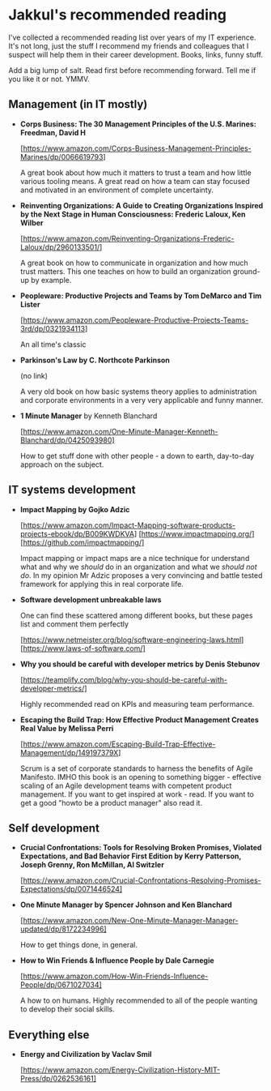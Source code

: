 # Jakkul's recommended reading

I've collected a recommended reading list over years of my IT experience. It's not long, just the stuff I recommend my friends and colleagues that I suspect will help them in their career development. Books, links, funny stuff.

Add a big lump of salt. Read first before recommending forward. Tell me if you like it or not. YMMV.

## Management (in IT mostly)

* **Corps Business: The 30 Management Principles of the U.S. Marines: Freedman, David H**

	[https://www.amazon.com/Corps-Business-Management-Principles-Marines/dp/0066619793]

	A great book about how much it matters to trust a team and how little various tooling means. A great read on how a team can stay focused and motivated in an environment of complete uncertainty.

* **Reinventing Organizations: A Guide to Creating Organizations Inspired by the Next Stage in Human Consciousness: Frederic Laloux, Ken Wilber**

	[https://www.amazon.com/Reinventing-Organizations-Frederic-Laloux/dp/2960133501/]

	A great book on how to communicate in organization and how much trust matters. This one teaches on how to build an organization ground-up by example.

* **Peopleware: Productive Projects and Teams by Tom DeMarco and Tim Lister**
	
	[https://www.amazon.com/Peopleware-Productive-Projects-Teams-3rd/dp/0321934113]
	
	An all time's classic
	
* **Parkinson's Law by C. Northcote Parkinson**

	(no link)
	
	A very old book on how basic systems theory applies to administration and corporate environments in a very very applicable and funny manner.
	
* **1 Minute Manager** by Kenneth Blanchard
   
    [https://www.amazon.com/One-Minute-Manager-Kenneth-Blanchard/dp/0425093980]
	
	How to get stuff done with other people - a down to earth, day-to-day approach on the subject.

## IT systems development

* **Impact Mapping by Gojko Adzic**

	[https://www.amazon.com/Impact-Mapping-software-products-projects-ebook/dp/B009KWDKVA] [https://www.impactmapping.org/] [https://github.com/impactmapping/]
	
	Impact mapping or impact maps are a nice technique for understand what and why we _should_ do in an organization and what we _should not do_. In my opinion Mr Adzic proposes a very convincing and battle tested framework for applying this in real corporate life.
	
* **Software development unbreakable laws**

	One can find these scattered among different books, but these pages list and comment them perfectly
	
	[https://www.netmeister.org/blog/software-engineering-laws.html] [https://www.laws-of-software.com/]
	
* **Why you should be careful with developer metrics by Denis Stebunov**

	[https://teamplify.com/blog/why-you-should-be-careful-with-developer-metrics/]
	
	Highly recommended read on KPIs and measuring team performance.
  
* **Escaping the Build Trap: How Effective Product Management Creates Real Value by Melissa Perri**

  [https://www.amazon.com/Escaping-Build-Trap-Effective-Management/dp/149197379X]
  
  Scrum is a set of corporate standards to harness the benefits of Agile Manifesto. IMHO this book is an opening to something bigger - effective scaling of an Agile development teams with competent product management. If you want to get inspired at work - read. If you want to get a good "howto be a product manager" also read it.

## Self development

* **Crucial Confrontations: Tools for Resolving Broken Promises, Violated Expectations, and Bad Behavior First Edition by Kerry Patterson, Joseph Grenny, Ron McMillan, Al Switzler**

	[https://www.amazon.com/Crucial-Confrontations-Resolving-Promises-Expectations/dp/0071446524]

* **One Minute Manager by Spencer Johnson and Ken Blanchard**

	[https://www.amazon.com/New-One-Minute-Manager-Manager-updated/dp/8172234996]
	
	How to get things done, in general.
	
* **How to Win Friends & Influence People by Dale Carnegie**

	[https://www.amazon.com/How-Win-Friends-Influence-People/dp/0671027034]
	
	A how to on humans. Highly recommended to all of the people wanting to develop their social skills.
	
	
## Everything else

* **Energy and Civilization by Vaclav Smil**

	[https://www.amazon.com/Energy-Civilization-History-MIT-Press/dp/0262536161]
	



